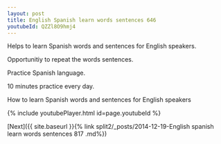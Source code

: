 ```yaml
---
layout: post
title: English Spanish learn words sentences 646 
youtubeId: QZZl8O9hmj4
---
```

 
 
Helps to learn Spanish words and sentences for English speakers.

Opportunitiy to repeat the words sentences. 

Practice Spanish language. 
 
10 minutes practice every day. 
 
How to learn Spanish words and sentences for English speakers 
 
{% include youtubePlayer.html id=page.youtubeId %}
 
 
[Next]({{ site.baseurl }}{% link  split2/_posts/2014-12-19-English spanish learn words sentences 817 .md%})
 
